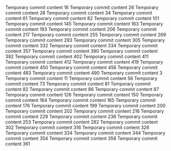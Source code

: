 Temporary commit content 16
Temporary commit content 26
Temporary commit content 28
Temporary commit content 34
Temporary commit content 61
Temporary commit content 82
Temporary commit content 101
Temporary commit content 145
Temporary commit content 163
Temporary commit content 193
Temporary commit content 206
Temporary commit content 217
Temporary commit content 255
Temporary commit content 269
Temporary commit content 293
Temporary commit content 305
Temporary commit content 332
Temporary commit content 334
Temporary commit content 357
Temporary commit content 390
Temporary commit content 392
Temporary commit content 402
Temporary commit content 411
Temporary commit content 412
Temporary commit content 419
Temporary commit content 450
Temporary commit content 456
Temporary commit content 483
Temporary commit content 490
Temporary commit content 3
Temporary commit content 11
Temporary commit content 56
Temporary commit content 73
Temporary commit content 81
Temporary commit content 82
Temporary commit content 86
Temporary commit content 87
Temporary commit content 126
Temporary commit content 150
Temporary commit content 164
Temporary commit content 165
Temporary commit content 176
Temporary commit content 199
Temporary commit content 200
Temporary commit content 202
Temporary commit content 216
Temporary commit content 229
Temporary commit content 236
Temporary commit content 253
Temporary commit content 282
Temporary commit content 302
Temporary commit content 316
Temporary commit content 326
Temporary commit content 334
Temporary commit content 344
Temporary commit content 354
Temporary commit content 358
Temporary commit content 361
